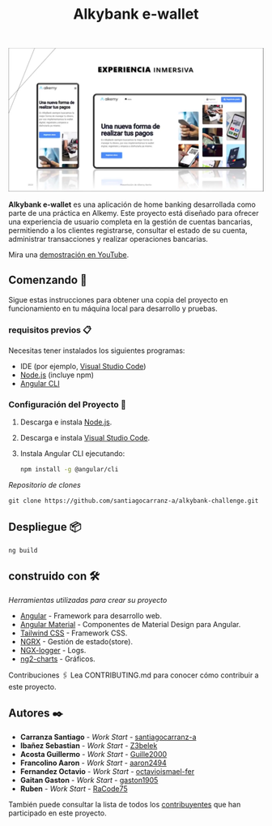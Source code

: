 <h1 align="center">Alkybank e-wallet</h1>
<br>
<p align ="center">
  <img src="https://github.com/santiagocarranz-a/AlkyBank-Alkemy-ang/blob/2cde34b0f20b1b47117c2ca347149a0c44c01b8f/alkemybankfondo.png" alt="alkemy-logo"/>
</p>

**Alkybank e-wallet** es una aplicación de home banking desarrollada como parte de una práctica en Alkemy. Este proyecto está diseñado para ofrecer una experiencia de usuario completa en la gestión de cuentas bancarias, permitiendo a los clientes registrarse, consultar el estado de su cuenta, administrar transacciones y realizar operaciones bancarias.

Mira una [demostración en YouTube](https://www.youtube.com/watch?v=OP3Zat0ImV4).

## Comenzando 🚀

Sigue estas instrucciones para obtener una copia del proyecto en funcionamiento en tu máquina local para desarrollo y pruebas.

### requisitos previos 📋

Necesitas tener instalados los siguientes programas:

- IDE (por ejemplo, [Visual Studio Code](https://code.visualstudio.com/))
- [Node.js](https://nodejs.org/en/download/) (incluye npm)
- [Angular CLI](https://angular.io/cli)

### Configuración del Proyecto 🔧

1. Descarga e instala [Node.js](https://nodejs.org/en/download/).
2. Descarga e instala [Visual Studio Code](https://code.visualstudio.com/).
3. Instala Angular CLI ejecutando:

   ```bash
   npm install -g @angular/cli

_Repositorio de clones_

```
git clone https://github.com/santiagocarranz-a/alkybank-challenge.git
```

## Despliegue 📦

```
ng build
```

## construido con 🛠️

_Herramientas utilizadas para crear su proyecto_

* [Angular](https://angular.io/) - Framework para desarrollo web.
* [Angular Material](https://material.angular.io/)  - Componentes de Material Design para Angular.
* [Tailwind CSS](https://tailwindcss.com/) - Framework CSS.
* [NGRX](https://ngrx.io/) - Gestión de estado(store).
* [NGX-logger](https://github.com/dbfannin/ngx-logger) - Logs.
* [ng2-charts](https://github.com/valor-software/ng2-charts) - Gráficos.

Contribuciones 🖇️
Lea CONTRIBUTING.md para conocer cómo contribuir a este proyecto.

## Autores ✒️

* **Carranza Santiago** - *Work Start* - [santiagocarranz-a](https://github.com/santiagocarranz-a)
* **Ibañez Sebastian** - *Work Start* - [Z3belek](https://github.com/Z3belek)
* **Acosta Guillermo** - *Work Start* - [Guille2000](https://github.com/Guille2000)
* **Francolino Aaron** - *Work Start* - [aaron2494](https://github.com/aaron2494)
* **Fernandez Octavio** - *Work Start* - [octavioismael-fer](https://github.com/octavioismael-fer)
* **Gaitan Gaston** - *Work Start* - [gaston1905](https://github.com/Gaston1905)
* **Ruben** - *Work Start* - [RaCode75](https://github.com/RaCode75)

También puede consultar la lista de todos los [contribuyentes](https://github.com/santiagocarranz-a/alkybank-challenge/graphs/contributors) que han participado en este proyecto. 
